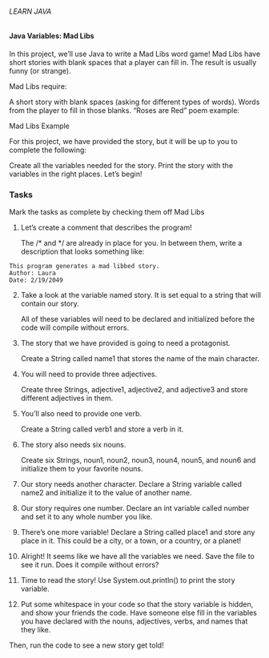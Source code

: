 ###### LEARN JAVA

#### Java Variables: Mad Libs

In this project, we’ll use Java to write a Mad Libs word game! Mad Libs have short stories with blank spaces that a player can fill in. The result is usually funny (or strange).

Mad Libs require:

A short story with blank spaces (asking for different types of words).
Words from the player to fill in those blanks.
“Roses are Red” poem example:

Mad Libs Example

For this project, we have provided the story, but it will be up to you to complete the following:

Create all the variables needed for the story.
Print the story with the variables in the right places.
Let’s begin!

### Tasks

Mark the tasks as complete by checking them off
Mad Libs

1. Let’s create a comment that describes the program!

    The /* and */ are already in place for you. In between them, write a description that looks something like:
```
This program generates a mad libbed story.
Author: Laura
Date: 2/19/2049
```
2. Take a look at the variable named story. It is set equal to a string that will contain our story.

    All of these variables will need to be declared and initialized before the code will compile without errors.

3. The story that we have provided is going to need a protagonist.

    Create a String called name1 that stores the name of the main character.

4. You will need to provide three adjectives.

    Create three Strings, adjective1, adjective2, and adjective3 and store different adjectives in them.

5. You’ll also need to provide one verb.

    Create a String called verb1 and store a verb in it.

6. The story also needs six nouns.

    Create six Strings, noun1, noun2, noun3, noun4, noun5, and noun6 and initialize them to your favorite nouns.

7. Our story needs another character. Declare a String variable called name2 and initialize it to the value of another name.

8. Our story requires one number. Declare an int variable called number and set it to any whole number you like.

9. There’s one more variable! Declare a String called place1 and store any place in it. This could be a city, or a town, or a country, or a planet!

10. Alright! It seems like we have all the variables we need. Save the file to see it run. Does it compile without errors?

11. Time to read the story! Use System.out.println() to print the story variable.

12. Put some whitespace in your code so that the story variable is hidden, and show your friends the code. Have someone else fill in the variables you have declared with the nouns, adjectives, verbs, and names that they like.

Then, run the code to see a new story get told!